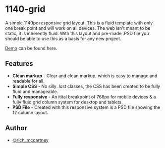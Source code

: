 1140-grid
=========

A simple 1140px responsive grid layout. This is a fluid template with only one break point and will work on all devices. The web isn't meant to be static, it is inherently fluid. With this layout and pre-made .PSD file you should be able to use this as a basis for any new project.

<a href="http://richardmccartney.co.uk/1140-grid/">Demo</a> can be found here.

## Features

- **Clean markup** - Clear and clean markup, which is easy to manage and readable for all.
- **Simple CSS** - No silly *.last* classes, the CSS has been created to be fully fluid and manageable.
- **Fully responsive** - An itital breakpoint of 768px for mobile devices & a fully fluid grid column system for desktop and tablets.
- **PSD File** - Created with this responsive system is a PSD file showing the 12 column layout.

## Author

- [@rich_mccartney](http://twitter.com/Rich_McCartney)

